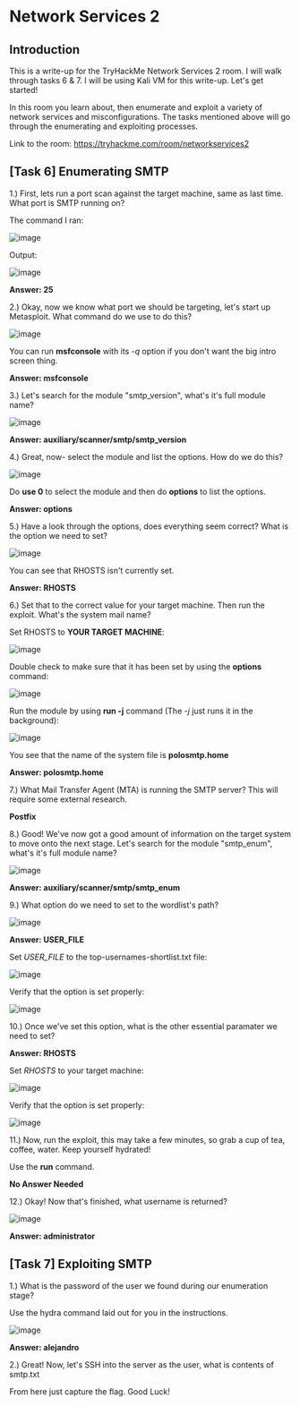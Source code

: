 # Network Services 2
## Introduction
This is a write-up for the TryHackMe Network Services 2 room. I will walk through tasks 6 & 7. I will be using Kali VM for this write-up. Let's get started!

In this room you learn about, then enumerate and exploit a variety of network services and misconfigurations. The tasks mentioned above will go through the enumerating and exploiting processes.

Link to the room: https://tryhackme.com/room/networkservices2

## [Task 6] Enumerating SMTP

1.) First, lets run a port scan against the target machine, same as last time. What port is SMTP running on?

The command I ran:

![image](https://user-images.githubusercontent.com/54414820/115975853-6ff3d580-a536-11eb-8d3a-999b91edfe8d.png)

Output:

![image](https://user-images.githubusercontent.com/54414820/115976046-fbba3180-a537-11eb-8ea3-5f7183c9c7b6.png)

**Answer: 25**

2.) Okay, now we know what port we should be targeting, let's start up Metasploit. What command do we use to do this?

![image](https://user-images.githubusercontent.com/54414820/115976099-8e5ad080-a538-11eb-842f-b75aca4bddca.png)

You can run **msfconsole** with its *-q* option if you don't want the big intro screen thing.

**Answer: msfconsole**

3.) Let's search for the module "smtp_version", what's it's full module name?

![image](https://user-images.githubusercontent.com/54414820/115976148-f6a9b200-a538-11eb-9541-c80d23f89b0c.png)

**Answer: auxiliary/scanner/smtp/smtp_version**

4.) Great, now- select the module and list the options. How do we do this?

![image](https://user-images.githubusercontent.com/54414820/115976180-3cff1100-a539-11eb-849e-2e9477af48a9.png)

Do **use 0** to select the module and then do **options** to list the options.

**Answer: options**

5.) Have a look through the options, does everything seem correct? What is the option we need to set?

![image](https://user-images.githubusercontent.com/54414820/115976341-088c5480-a53b-11eb-9dfd-485c0d10f060.png)

You can see that RHOSTS isn't currently set. 

**Answer: RHOSTS**

6.) Set that to the correct value for your target machine. Then run the exploit. What's the system mail name?

Set RHOSTS to **YOUR TARGET MACHINE**:

![image](https://user-images.githubusercontent.com/54414820/115976417-ee06ab00-a53b-11eb-8ae5-b2079970d0a6.png)

Double check to make sure that it has been set by using the **options** command:

![image](https://user-images.githubusercontent.com/54414820/115976435-17bfd200-a53c-11eb-8741-f4dc170effb5.png)

Run the module by using **run -j** command (The *-j* just runs it in the background):

![image](https://user-images.githubusercontent.com/54414820/115976480-8866ee80-a53c-11eb-8b7e-c9a484362bf3.png)

You see that the name of the system file is **polosmtp.home**

**Answer: polosmtp.home**

7.) What Mail Transfer Agent (MTA) is running the SMTP server? This will require some external research.

**Postfix**

8.) Good! We've now got a good amount of information on the target system to move onto the next stage. Let's search for the module "smtp_enum", what's it's full module name?

![image](https://user-images.githubusercontent.com/54414820/115976619-cb759180-a53d-11eb-8db7-7267c0d997d4.png)

**Answer: auxiliary/scanner/smtp/smtp_enum**

9.) What option do we need to set to the wordlist's path?

![image](https://user-images.githubusercontent.com/54414820/115976687-640c1180-a53e-11eb-8b54-c337664e9835.png)

**Answer: USER_FILE**

Set *USER_FILE* to the top-usernames-shortlist.txt file:

![image](https://user-images.githubusercontent.com/54414820/115976777-72a6f880-a53f-11eb-848b-da680fdb65b6.png)

Verify that the option is set properly:

![image](https://user-images.githubusercontent.com/54414820/115976799-a124d380-a53f-11eb-84a0-ff434d9035cf.png)

10.) Once we've set this option, what is the other essential paramater we need to set?

**Answer: RHOSTS**

Set *RHOSTS* to your target machine:

![image](https://user-images.githubusercontent.com/54414820/115976823-e517d880-a53f-11eb-94f9-854c7ecf840f.png)

Verify that the option is set properly:

![image](https://user-images.githubusercontent.com/54414820/115976844-0a0c4b80-a540-11eb-9be9-8a10d101f92d.png)

11.) Now, run the exploit, this may take a few minutes, so grab a cup of tea, coffee, water. Keep yourself hydrated!

Use the **run** command.

**No Answer Needed**

12.) Okay! Now that's finished, what username is returned?

![image](https://user-images.githubusercontent.com/54414820/115976872-4d66ba00-a540-11eb-82f3-25f04e8d4d9a.png)

**Answer: administrator**

## [Task 7] Exploiting SMTP

1.) What is the password of the user we found during our enumeration stage?

Use the hydra command laid out for you in the instructions.

![image](https://user-images.githubusercontent.com/54414820/115977402-dfbd8c80-a545-11eb-8b6d-6eda4083d53a.png)

**Answer: alejandro**

2.) Great! Now, let's SSH into the server as the user, what is contents of smtp.txt

From here just capture the flag. Good Luck!
